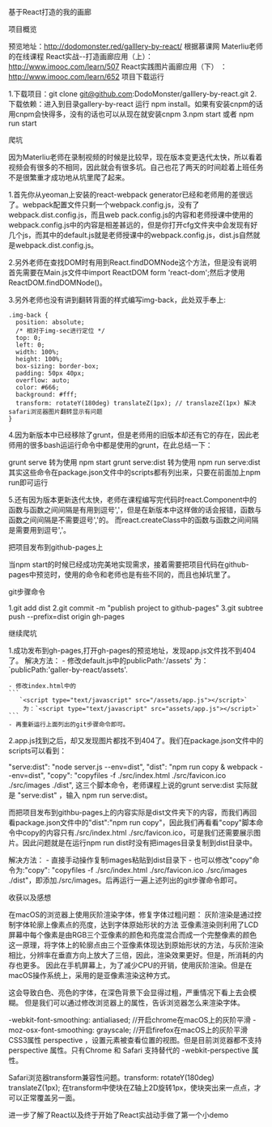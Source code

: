 基于React打造的我的画廊

项目概览

预览地址：http://dodomonster.red/galllery-by-react/
根据慕课网 Materliu老师的在线课程 React实战--打造画廊应用（上）：http://www.imooc.com/learn/507 React实践图片画廊应用（下） ： http://www.imooc.com/learn/652
项目下载运行

1.下载项目：git clone git@github.com:DodoMonster/galllery-by-react.git 2.下载依赖：进入到目录gallery-by-react 运行 npm install。如果有安装cnpm的话用cnpm会快得多，没有的话也可以从现在就安装cnpm 3.npm start 或者 npm run start

爬坑

因为Materliu老师在录制视频的时候是比较早，现在版本变更迭代太快，所以看着视频会有很多的不相同，因此就会有很多坑。自己也花了两天的时间趁着上班任务不是很繁重才成功地从坑里爬了起来。

1.首先你从yeoman上安装的react-webpack generator已经和老师用的差很远了。webpack配置文件只剩一个webpack.config.js，没有了webpack.dist.config.js，而且web pack.config.js的内容和老师授课中使用的webpack.config.js中的内容是相差甚远的，但是你打开cfg文件夹中会发现有好几个js，而其中的default.js就是老师授课中的webpack.config.js，dist.js自然就是webpack.dist.config.js。

2.另外老师在查找DOM时有用到React.findDOMNode这个方法，但是没有说明首先需要在Main.js文件中import ReactDOM form 'react-dom';然后才使用ReactDOM.findDOMNode()。

3.另外老师也没有讲到翻转背面的样式编写img-back，此处双手奉上:

    .img-back {
      position: absolute;
      /* 相对于img-sec进行定位 */
      top: 0;
      left: 0;
      width: 100%;
      height: 100%;
      box-sizing: border-box;
      padding: 50px 40px;
      overflow: auto;
      color: #666;
      background: #fff;
      transform: rotateY(180deg) translateZ(1px); // translazeZ(1px) 解决safari浏览器图片翻转显示有问题
    }
4.因为新版本中已经移除了grunt，但是老师用的旧版本却还有它的存在，因此老师用的很多bash运运行命令中都是使用的grunt，在此总结一下：

grunt serve 转为使用 npm start
grunt serve:dist 转为使用 npm run serve:dist
其实这些命令在package.json文件中的scripts都有列出来，只要在前面加上npm run即可运行

5.还有因为版本更新迭代太快，老师在课程编写完代码时react.Component中的函数与函数之间间隔是有用到逗号','，但是在新版本中这样做的话会报错，函数与函数之间间隔是不需要逗号','的。 而react.createClass中的函数与函数之间间隔是需要用到逗号','。

把项目发布到github-pages上

当npm start的时候已经成功完美地实现需求，接着需要把项目代码在github-pages中预览时，使用的命令和老师也是有些不同的，而且也掉坑里了。

git步骤命令

1.git add dist 2.git commit -m "publish project to github-pages" 3.git subtree push --prefix=dist origin gh-pages

继续爬坑

1.成功发布到gh-pages,打开gh-pages的预览地址，发现app.js文件找不到404了。 解决方法： - 修改default.js中的publicPath:'/assets' 为：`publicPath:'galler-by-react/assets'.

    - 修改index.html中的
    ```
       `<script type="text/javascript" src="/assets/app.js"></script>`
        为：`<script type="text/javascript" src="assets/app.js"></script>` 
    ```
    - 再重新运行上面列出的git步骤命令即可。
2.app.js找到之后，却又发现图片都找不到404了。我们在package.json文件中的scripts可以看到：

 "serve:dist": "node server.js --env=dist",
  "dist": "npm run copy & webpack --env=dist",
  "copy": "copyfiles -f ./src/index.html ./src/favicon.ico ./src/images ./dist",
这三个脚本命令，老师课程上说的grunt serve:dist 实际就是 "serve:dist" ，输入 npm run serve:dist。

而把项目发布到githbu-pages上的内容实际是dist文件夹下的内容，而我们再回看package.json文件中的"dist":"npm run copy"，因此我们再看看"copy"脚本命令中copy的内容只有./src/index.html ./src/favicon.ico，可是我们还需要展示图片。因此问题就是在运行npm run dist时没有把images目录复制到dist目录中。

解决方法： - 直接手动操作复制images粘贴到dist目录下 - 也可以修改"copy"命令为:"copy": "copyfiles -f ./src/index.html ./src/favicon.ico ./src/images ./dist"，即添加./src/images。后再运行一遍上述列出的git步骤命令即可。

收获以及感想

在macOS的浏览器上使用灰阶渲染字体，修复字体过粗问题：
灰阶渲染是通过控制字体轮廓上像素点的亮度，达到字体原始形状的方法
亚像素渲染则利用了LCD屏幕中每个像素是由RGB三个亚像素的颜色和亮度混合而成一个完整像素的颜色这一原理，将字体上的轮廓点由三个亚像素体现达到原始形状的方法，与灰阶渲染相比，分辨率在垂直方向上放大了三倍，因此，渲染效果更好。但是，所消耗的内存也更多。
因此在手机屏幕上，为了减少CPU的开销，使用灰阶渲染。但是在macOS操作系统上，采用的是亚像素渲染这种方式。

这会导致白色、亮色的字体，在深色背景下会显得过粗，严重情况下看上去会模糊。 但是我们可以通过修改浏览器上的属性，告诉浏览器怎么来渲染字体。

-webkit-font-smoothing: antialiased; //开启chrome在macOS上的灰阶平滑
-moz-osx-font-smoothing: grayscale; //开启firefox在macOS上的灰阶平滑
CSS3属性 perspective ，设置元素被查看位置的视图。但是目前浏览器都不支持 perspective 属性。只有Chrome 和 Safari 支持替代的 -webkit-perspective 属性。

Safari浏览器transform兼容性问题。transform: rotateY(180deg) translateZ(1px); 在transform中使块在Z轴上2D旋转1px，使块突出来一点点，才可以正常覆盖另一面。

进一步了解了React以及终于开始了React实战动手做了第一个小demo

